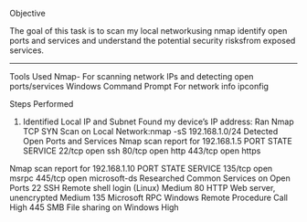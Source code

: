 Objective

The goal of this task is to scan my local networkusing nmap identify open ports and services and understand the potential security risksfrom exposed services. 

---

Tools Used
 Nmap- For scanning network IPs and detecting open ports/services
 Windows Command Prompt For network info ipconfig
 
Steps Performed
1. Identified Local IP and Subnet
Found my device’s IP address:
Ran Nmap TCP SYN Scan on Local Network:nmap -sS 192.168.1.0/24
 Detected Open Ports and Services
Nmap scan report for 192.168.1.5
PORT     STATE SERVICE
22/tcp   open  ssh
80/tcp   open  http
443/tcp  open  https

Nmap scan report for 192.168.1.10
PORT     STATE SERVICE
135/tcp  open  msrpc
445/tcp  open  microsoft-ds
Researched Common Services on Open Ports
22	SSH	Remote shell login (Linux)	Medium
80	HTTP	Web server, unencrypted	Medium
135	Microsoft RPC	Windows Remote Procedure Call	High
445	SMB	File sharing on Windows	High
